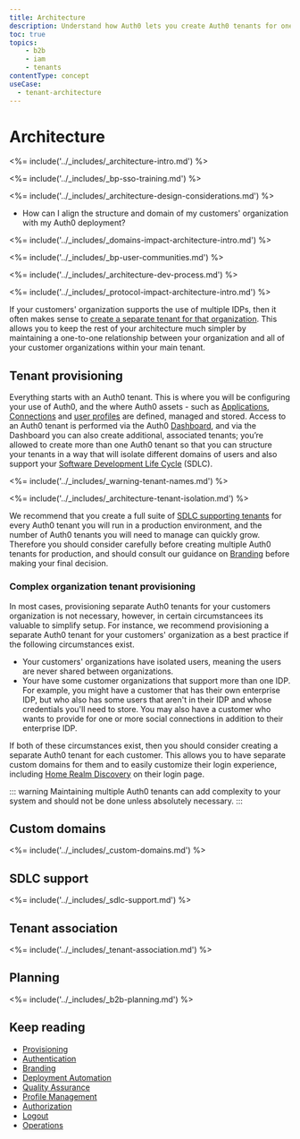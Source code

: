 ```yaml
---
title: Architecture
description: Understand how Auth0 lets you create Auth0 tenants for one or more environments
toc: true
topics:
    - b2b
    - iam
    - tenants
contentType: concept
useCase:
  - tenant-architecture
---
```


# Architecture

<%= include('../_includes/_architecture-intro.md') %>

<%= include('../_includes/_bp-sso-training.md') %>

<%= include('../_includes/_architecture-design-considerations.md') %>

* How can I align the structure and domain of my customers' organization with my Auth0 deployment?

<%= include('../_includes/_domains-impact-architecture-intro.md') %>

<%= include('../_includes/_bp-user-communities.md') %>

<%= include('../_includes/_architecture-dev-process.md') %>

<%= include('../_includes/_protocol-impact-architecture-intro.md') %>

If your customers' organization supports the use of multiple IDPs, then it often makes sense to [create a separate tenant for that organization](#complex-organization-tenant-provisioning). This allows you to keep the rest of your architecture much simpler by maintaining a one-to-one relationship between your organization and all of your customer organizations within your main tenant.

## Tenant provisioning

Everything starts with an Auth0 tenant. This is where you will be configuring your use of Auth0, and the where Auth0 assets - such as [Applications](/applications), [Connections](/connections) and [user profiles](/architecture-scenarios/b2b/b2b-profile-mgmt) are defined, managed and stored. Access to an Auth0 tenant is performed via the Auth0 [Dashboard](/dashboard), and via the Dashboard you can also create additional, associated tenants; you’re allowed to create more than one Auth0 tenant so that you can structure your tenants in a way that will isolate different domains of users and also support your [Software Development Life Cycle](#sdlc-support) (SDLC).

<%= include('../_includes/_warning-tenant-names.md') %>

<%= include('../_includes/_architecture-tenant-isolation.md') %>

We recommend that you create a full suite of [SDLC supporting tenants](#sdlc-support) for every Auth0 tenant you will run in a production environment, and the number of Auth0 tenants you will need to manage can quickly grow. Therefore you should consider carefully before creating multiple Auth0 tenants for production, and should consult our guidance on [Branding](/architecture-scenarios/b2b/b2b-branding) before making your final decision. 

### Complex organization tenant provisioning

In most cases, provisioning separate Auth0 tenants for your customers organization is not necessary, however, in certain circumstancees its valuable to simplify setup. For instance, we recommend provisioning a separate Auth0 tenant for your customers' organization as a best practice if the following circumstances exist.

* Your customers' organizations have isolated users, meaning the users are never shared between organizations.
* Your have some customer organizations that support more than one IDP. For example, you might have a customer that has their own enterprise IDP, but who also has some users that aren't in their IDP and whose credentials you'll need to store. You may also have a customer who wants to provide for one or more social connections in addition to their enterprise IDP.

If both of these circumstances exist, then you should consider creating a separate Auth0 tenant for each customer. This allows you to have separate custom domains for them and to easily customize their login experience, including [Home Realm Discovery](/b2b/b2b-authentication#home-realm-discovery) on their login page. 

::: warning
Maintaining multiple Auth0 tenants can add complexity to your system and should not be done unless absolutely necessary. 
:::

## Custom domains

<%= include('../_includes/_custom-domains.md') %>

## SDLC support

<%= include('../_includes/_sdlc-support.md') %>

## Tenant association

<%= include('../_includes/_tenant-association.md') %>

## Planning

<%= include('../_includes/_b2b-planning.md') %>

## Keep reading

* [Provisioning](/architecture-scenarios/b2b/b2b-provisioning)
* [Authentication](/architecture-scenarios/b2b/b2b-authentication)
* [Branding](/architecture-scenarios/b2b/b2b-branding)
* [Deployment Automation](/architecture-scenarios/b2b/b2b-deployment)
* [Quality Assurance](/architecture-scenarios/b2b/b2b-qa)
* [Profile Management](/architecture-scenarios/b2b/b2b-profile-mgmt)
* [Authorization](/architecture-scenarios/b2b/b2b-authorization)
* [Logout](/architecture-scenarios/b2b/b2b-logout)
* [Operations](/architecture-scenarios/b2b/b2b-operations)
